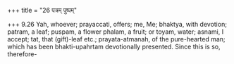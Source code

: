 +++
title = "26 पत्रम् पुष्पम्"

+++
9.26 Yah, whoever; prayaccati, offers; me, Me; bhaktya, with devotion;
patram, a leaf; puspam, a flower phalam, a fruit; or toyam, water;
asnami, I accept; tat, that (gift)-leaf etc.; prayata-atmanah, of the
pure-hearted man; which has been bhakti-upahrtam devotionally presented.
Since this is so, therefore-
